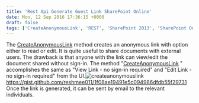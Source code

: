 ```yaml
---
title: 'Rest Api Generate Guest Link SharePoint Online'
date: Mon, 12 Sep 2016 17:36:15 +0000
draft: false
tags: ['CreateAnonymousLink', 'REST', 'SharePoint 2013', 'SharePoint Online']
---
```


The [CreateAnonymousLink](http://sharepointfieldnotes.blogspot.co.uk/2016/01/whats-new-in-sharepoint-2016-remote-api_28.html) method creates an anonymous link with option either to read or edit. It is quite useful to share documents with external users. The drawback is that anyone with the link can view/edit the document shared without sign-in. The method "[CreateAnonymousLink](http://sharepointfieldnotes.blogspot.co.uk/2016/01/whats-new-in-sharepoint-2016-remote-api_28.html) " accomplishes the same as "View Link - no sign-in required" and "Edit Link -no sign-in required" from the UI.![createanonymouslink](https://reshmeeauckloo.files.wordpress.com/2016/09/createanonymouslink.png) https://gist.github.com/reshmee011/1f08ae19491e5c094986dfdb55f29731 Once the link is generated, it can be sent by email to the relevant individuals.